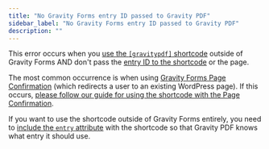 ```yaml
---
title: "No Gravity Forms entry ID passed to Gravity PDF"
sidebar_label: "No Gravity Forms entry ID passed to Gravity PDF"
description: ""
---
```


This error occurs when you [use the `[gravitypdf]` shortcode](shortcodes-and-mergetags.md#building-the-shortcode) outside of Gravity Forms AND don't pass the [entry ID to the shortcode](shortcodes-and-mergetags.md#entry-semi-optional) or the page.

The most common occurrence is when using [Gravity Forms Page Confirmation](https://docs.gravityforms.com/configuring-confirmations/#page-confirmations) (which redirects a user to an existing WordPress page). If this occurs, [please follow our guide for using the shortcode with the Page Confirmation](shortcodes-and-mergetags.md#page-confirmation).

If you want to use the shortcode outside of Gravity Forms entirely, you need to [include the `entry` attribute](shortcodes-and-mergetags.md#entry-semi-optional) with the shortcode so that Gravity PDF knows what entry it should use.
